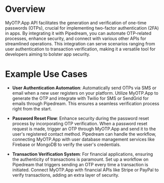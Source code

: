 # Overview

MyOTP.App API facilitates the generation and verification of one-time passwords (OTPs), crucial for implementing two-factor authentication (2FA) in apps. By integrating it with Pipedream, you can automate OTP-related processes, enhance security, and connect with various other APIs for streamlined operations. This integration can serve scenarios ranging from user authentication to transaction verification, making it a versatile tool for developers aiming to bolster app security.

# Example Use Cases

- **User Authentication Automation**: Automatically send OTPs via SMS or email when a new user registers on your platform. Utilize MyOTP.App to generate the OTP and integrate with Twilio for SMS or SendGrid for emails through Pipedream. This ensures a seamless verification process right from the start.

- **Password Reset Flow**: Enhance security during the password reset process by incorporating OTP verification. When a password reset request is made, trigger an OTP through MyOTP.App and send it to the user's registered contact method. Pipedream can handle the workflow, connecting MyOTP.App with user database management services like Firebase or MongoDB to verify the user's credentials.

- **Transaction Verification System**: For financial applications, ensuring the authenticity of transactions is paramount. Set up a workflow on Pipedream that triggers sending an OTP every time a transaction is initiated. Connect MyOTP.App with financial APIs like Stripe or PayPal to verify transactions, adding an extra layer of security.
